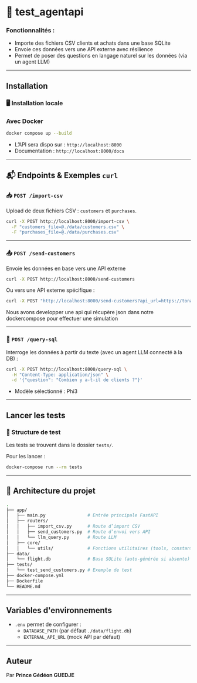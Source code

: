 # 🧠 test_agentapi

### Fonctionnalités :
- Importe des fichiers CSV clients et achats dans une base SQLite
- Envoie ces données vers une API externe avec résilience
- Permet de poser des questions en langage naturel sur les données (via un agent LLM)

---

## Installation 

### 🖥️ Installation locale

###  Avec Docker
```bash
docker compose up --build
```

- L’API sera dispo sur : `http://localhost:8000`
- Documentation :  `http://localhost:8000/docs`
---

## 📬 Endpoints & Exemples `curl`

### 📥 `POST /import-csv`
Upload de deux fichiers CSV : `customers` et `purchases`.

```bash
curl -X POST http://localhost:8000/import-csv \
  -F "customers_file=@./data/customers.csv" \
  -F "purchases_file=@./data/purchases.csv"
```

---

### 📤 `POST /send-customers`

Envoie les données en base vers une API externe 

```bash
curl -X POST http://localhost:8000/send-customers
```
Ou vers une API externe spécifique :
```bash
curl -X POST "http://localhost:8000/send-customers?api_url=https://tonapi.com"
```
Nous avons developper une api qui récupère json dans notre dockercompose pour effectuer 
une simulation

---

### 🤖 `POST /query-sql`
Interroge les données à partir du texte (avec un agent LLM connecté à la DB) :
```bash
curl -X POST http://localhost:8000/query-sql \
  -H "Content-Type: application/json" \
  -d '{"question": "Combien y a-t-il de clients ?"}'
```
- Modèle sélectionné : Phi3
---

##  Lancer les tests

### 📁 Structure de test

Les tests se trouvent dans le dossier `tests/`.

Pour les lancer :

```bash
docker-compose run --rm tests
```

---

## 🧱 Architecture du projet

```bash
.
├── app/
│   ├── main.py                # Entrée principale FastAPI
│   ├── routers/
│   │   ├── import_csv.py      # Route d’import CSV
│   │   ├── send_customers.py  # Route d’envoi vers API
│   │   └── llm_query.py       # Route LLM
│   ├── core/
│   │   └── utils/             # Fonctions utilitaires (tools, constants, agent_sql)
├── data/
│   └── flight.db              # Base SQLite (auto-générée si absente)
├── tests/
│   └── test_send_customers.py # Exemple de test
├── docker-compose.yml
├── Dockerfile
└── README.md
```

---

## Variables d'environnements

- `.env` permet de configurer :
  - `DATABASE_PATH` (par défaut `./data/flight.db`)
  - `EXTERNAL_API_URL` (mock API par défaut)

---

## Auteur

Par **Prince Gédéon GUEDJE**

